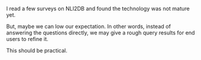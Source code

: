 I read a few surveys on NLI2DB and found the technology was not mature yet. 

But, maybe we can low our expectation. In other words, instead of answering the questions directly, we may give a rough query results for end users to refine it.

This should be practical.
